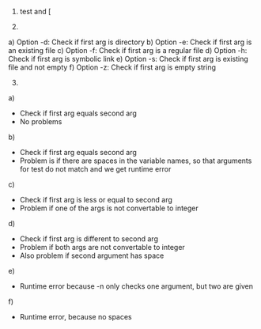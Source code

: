 1) test and [ 

2) 
a) Option -d: Check if first arg is directory 
b) Option -e: Check if first arg is an existing file
c) Option -f: Check if first arg is a regular file 
d) Option -h: Check if first arg is symbolic link
e) Option -s: Check if first arg is existing file and not empty
f) Option -z: Check if first arg is empty string

3) 
a) 
- Check if first arg equals second arg
- No problems

b)
- Check if first arg equals second arg
- Problem is if there are spaces in the variable names, so that arguments for test do not match and we get runtime error

c)
- Check if first arg is less or equal to second arg
- Problem if one of the args is not convertable to integer

d)
- Check if first arg is different to second arg
- Problem if both args are not convertable to integer
- Also problem if second argument has space

e)
- Runtime error because -n only checks one argument, but two are given

f) 
- Runtime error, because no spaces

